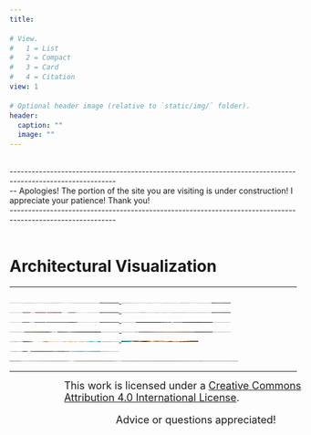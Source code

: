 ```yaml
---
title: 

# View.
#   1 = List
#   2 = Compact
#   3 = Card
#   4 = Citation
view: 1

# Optional header image (relative to `static/img/` folder).
header:
  caption: ""
  image: ""
---
```

<script type="text/js" defer src="../../js/scrollMain.js"></script>
<script type="module" defer src="../../js/art.js"></script>
<link href="../../css/mixblend_disable.css" rel="stylesheet" type="text/css">
<link rel="stylesheet" href="/../../photoswipe/photoswipe.css"  type="text/css">
<link type="text/css" rel="stylesheet" href="/../../photoswipe/photoswipe_me.css">
<div class="text hc hblur">
<br>-----------------------------------------------------------------------------------------------------------<br>
 -- Apologies! The portion of the site you are visiting is under construction!  I appreciate your patience! Thank you!
<br>-----------------------------------------------------------------------------------------------------------<br><br>
</div>
<h1>Architectural Visualization</h1>
<hr/>
<div class="portfolio">
<div class="pswp-gallery  pswp-gallery--single-column" id="gallery--art">
<masonry-layout cols="7" gap="5px">
  <a href="https://raw.githubusercontent.com/akhilsadam/WebFiles/master/archvis/HouseRemodelBathroomMod.jpg?raw=true" 
            data-pswp-src="https://raw.githubusercontent.com/akhilsadam/WebFiles/master/archvis/HouseRemodelBathroomMod.jpg?raw=true"
            data-pswp-width="1920" 
            data-pswp-height="1080"
            target="_blank">
            <img src="https://raw.githubusercontent.com/akhilsadam/WebFiles/master/archvis/HouseRemodelBathroomMod.jpg?raw=true" alt="" width="192" height="1"/>
        </a>
  <a href="https://raw.githubusercontent.com/akhilsadam/WebFiles/master/archvis/HouseRemodelBathroomModKneeHigh.jpg?raw=true" 
            data-pswp-src="https://raw.githubusercontent.com/akhilsadam/WebFiles/master/archvis/HouseRemodelBathroomModKneeHigh.jpg?raw=true"
            data-pswp-width="1920" 
            data-pswp-height="1080"
            target="_blank">
            <img src="https://raw.githubusercontent.com/akhilsadam/WebFiles/master/archvis/HouseRemodelBathroomModKneeHigh.jpg?raw=true" alt="" width="192" height="1"/>
        </a>
  <a href="https://raw.githubusercontent.com/akhilsadam/WebFiles/master/archvis/HouseRemodelBathroomModTopView.jpg?raw=true" 
            data-pswp-src="https://raw.githubusercontent.com/akhilsadam/WebFiles/master/archvis/HouseRemodelBathroomModTopView.jpg?raw=true"
            data-pswp-width="1920" 
            data-pswp-height="1080"
            target="_blank">
            <img src="https://raw.githubusercontent.com/akhilsadam/WebFiles/master/archvis/HouseRemodelBathroomModTopView.jpg?raw=true" alt="" width="192" height="1"/>
        </a>
  <a href="https://raw.githubusercontent.com/akhilsadam/WebFiles/master/archvis/HouseRemodelBathroomOriginal.jpg?raw=true" 
            data-pswp-src="https://raw.githubusercontent.com/akhilsadam/WebFiles/master/archvis/HouseRemodelBathroomOriginal.jpg?raw=true"
            data-pswp-width="1920" 
            data-pswp-height="1080"
            target="_blank">
            <img src="https://raw.githubusercontent.com/akhilsadam/WebFiles/master/archvis/HouseRemodelBathroomOriginal.jpg?raw=true" alt="" width="192" height="1"/>
        </a>
  <a href="https://raw.githubusercontent.com/akhilsadam/WebFiles/master/archvis/HouseRemodelBathroomOriginalTopView.jpg?raw=true" 
            data-pswp-src="https://raw.githubusercontent.com/akhilsadam/WebFiles/master/archvis/HouseRemodelBathroomOriginalTopView.jpg?raw=true"
            data-pswp-width="1920" 
            data-pswp-height="1080"
            target="_blank">
            <img src="https://raw.githubusercontent.com/akhilsadam/WebFiles/master/archvis/HouseRemodelBathroomOriginalTopView.jpg?raw=true" alt="" width="192" height="1"/>
        </a>
  <a href="https://raw.githubusercontent.com/akhilsadam/WebFiles/master/archvis/HouseRemodelStairs1.jpg?raw=true" 
            data-pswp-src="https://raw.githubusercontent.com/akhilsadam/WebFiles/master/archvis/HouseRemodelStairs1.jpg?raw=true"
            data-pswp-width="1920" 
            data-pswp-height="1080"
            target="_blank">
            <img src="https://raw.githubusercontent.com/akhilsadam/WebFiles/master/archvis/HouseRemodelStairs1.jpg?raw=true" alt="" width="192" height="1"/>
        </a>
  <a href="https://raw.githubusercontent.com/akhilsadam/WebFiles/master/archvis/HouseRemodelStairs2.jpg?raw=true" 
            data-pswp-src="https://raw.githubusercontent.com/akhilsadam/WebFiles/master/archvis/HouseRemodelStairs2.jpg?raw=true"
            data-pswp-width="1920" 
            data-pswp-height="1080"
            target="_blank">
            <img src="https://raw.githubusercontent.com/akhilsadam/WebFiles/master/archvis/HouseRemodelStairs2.jpg?raw=true" alt="" width="192" height="1"/>
        </a>
  <a href="https://raw.githubusercontent.com/akhilsadam/WebFiles/master/archvis/HouseRemodelStairs3(withoutStairs).jpg?raw=true" 
            data-pswp-src="https://raw.githubusercontent.com/akhilsadam/WebFiles/master/archvis/HouseRemodelStairs3(withoutStairs).jpg?raw=true"
            data-pswp-width="1920" 
            data-pswp-height="1080"
            target="_blank">
            <img src="https://raw.githubusercontent.com/akhilsadam/WebFiles/master/archvis/HouseRemodelStairs3(withoutStairs).jpg?raw=true" alt="" width="192" height="1"/>
        </a>
  <a href="https://raw.githubusercontent.com/akhilsadam/WebFiles/master/archvis/LightRemodel1.jpg?raw=true" 
            data-pswp-src="https://raw.githubusercontent.com/akhilsadam/WebFiles/master/archvis/LightRemodel1.jpg?raw=true"
            data-pswp-width="1920" 
            data-pswp-height="1080"
            target="_blank">
            <img src="https://raw.githubusercontent.com/akhilsadam/WebFiles/master/archvis/LightRemodel1.jpg?raw=true" alt="" width="192" height="1"/>
        </a>
  <a href="https://raw.githubusercontent.com/akhilsadam/WebFiles/master/archvis/LightRemodel2.jpg?raw=true" 
            data-pswp-src="https://raw.githubusercontent.com/akhilsadam/WebFiles/master/archvis/LightRemodel2.jpg?raw=true"
            data-pswp-width="1358" 
            data-pswp-height="576"
            target="_blank">
            <img src="https://raw.githubusercontent.com/akhilsadam/WebFiles/master/archvis/LightRemodel2.jpg?raw=true" alt="" width="135" height="2"/>
        </a>
  <a href="https://raw.githubusercontent.com/akhilsadam/WebFiles/master/archvis/LightRemodel3.jpg?raw=true" 
            data-pswp-src="https://raw.githubusercontent.com/akhilsadam/WebFiles/master/archvis/LightRemodel3.jpg?raw=true"
            data-pswp-width="1920" 
            data-pswp-height="1080"
            target="_blank">
            <img src="https://raw.githubusercontent.com/akhilsadam/WebFiles/master/archvis/LightRemodel3.jpg?raw=true" alt="" width="192" height="1"/>
        </a>
  <a href="https://raw.githubusercontent.com/akhilsadam/WebFiles/master/archvis/LightRemodel_Actual.jpg?raw=true" 
            data-pswp-src="https://raw.githubusercontent.com/akhilsadam/WebFiles/master/archvis/LightRemodel_Actual.jpg?raw=true"
            data-pswp-width="4019" 
            data-pswp-height="2603"
            target="_blank">
            <img src="https://raw.githubusercontent.com/akhilsadam/WebFiles/master/archvis/LightRemodel_Actual.jpg?raw=true" alt="" width="401" height="1"/>
        </a>
</masonry-layout>
</div>
</div>
<hr/>
<p class="text hc" style="position:relative; left: 19%; width: 100%;font-size:large;margin:0 auto;"><a rel="license" href="http://creativecommons.org/licenses/by/4.0/"></a>This work is licensed under a <a rel="license" href="http://creativecommons.org/licenses/by/4.0/">Creative Commons Attribution 4.0 International License</a>.</p>
<p class="text hc" style="position:relative; left: 37%; width: 100%;font-size:large;">Advice or questions appreciated!</p>
</div>